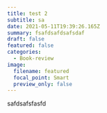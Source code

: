 ```yaml
---
title: test 2
subtitle: sa
date: 2021-05-11T19:39:26.165Z
summary: fsafdsafdsafsdaf
draft: false
featured: false
categories:
  - Book-review
image:
  filename: featured
  focal_point: Smart
  preview_only: false
---
```

safdsafsfasfd